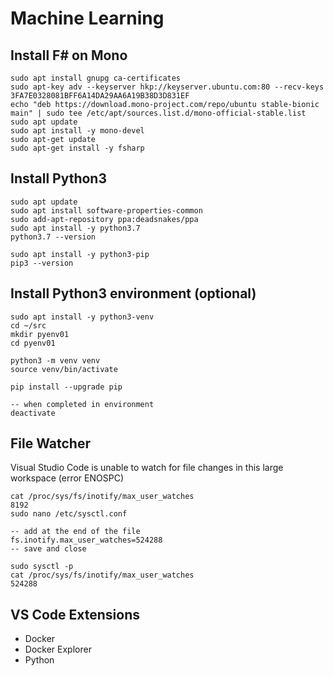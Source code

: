 # Machine Learning

## Install F# on Mono

```console
sudo apt install gnupg ca-certificates
sudo apt-key adv --keyserver hkp://keyserver.ubuntu.com:80 --recv-keys 3FA7E0328081BFF6A14DA29AA6A19B38D3D831EF
echo "deb https://download.mono-project.com/repo/ubuntu stable-bionic main" | sudo tee /etc/apt/sources.list.d/mono-official-stable.list
sudo apt update
sudo apt install -y mono-devel
sudo apt-get update
sudo apt-get install -y fsharp
```

## Install Python3
```console
sudo apt update
sudo apt install software-properties-common
sudo add-apt-repository ppa:deadsnakes/ppa
sudo apt install -y python3.7
python3.7 --version

sudo apt install -y python3-pip
pip3 --version
```

## Install Python3 environment (optional)

```console
sudo apt install -y python3-venv
cd ~/src
mkdir pyenv01
cd pyenv01

python3 -m venv venv
source venv/bin/activate

pip install --upgrade pip

-- when completed in environment
deactivate
```

## File Watcher

Visual Studio Code is unable to watch for file changes in this large workspace (error ENOSPC)

```console
cat /proc/sys/fs/inotify/max_user_watches
8192
sudo nano /etc/sysctl.conf

-- add at the end of the file
fs.inotify.max_user_watches=524288
-- save and close

sudo sysctl -p
cat /proc/sys/fs/inotify/max_user_watches
524288
```

## VS Code Extensions

- Docker
- Docker Explorer
- Python